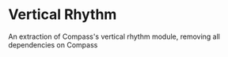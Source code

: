# Vertical Rhythm

An extraction of Compass's vertical rhythm module, removing all dependencies on Compass